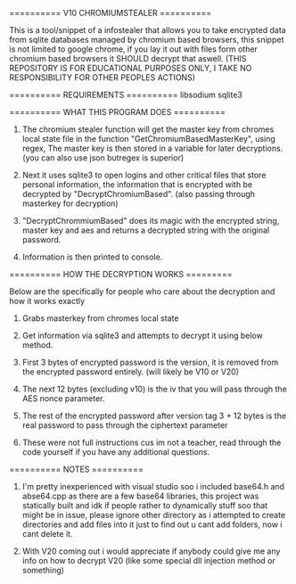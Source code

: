 ========== V10 CHROMIUMSTEALER ==========

This is a tool/snippet of a infostealer
that allows you to take encrypted data
from sqlite databases managed by chromium
based browsers, this snippet is not 
limited to google chrome, if you lay it
out with files form other chromium based
browsers it SHOULD decrypt that aswell.
(THIS REPOSITORY IS FOR EDUCATIONAL PURPOSES ONLY,
I TAKE NO RESPONSIBILITY FOR OTHER PEOPLES ACTIONS)


========== REQUIREMENTS ==========
libsodium
sqlite3


========== WHAT THIS PROGRAM DOES ==========

1. The chromium stealer function will get the
master key from chromes local state file in the
function "GetChromiumBasedMasterKey", using regex,
The master key is then stored in a variable
for later decryptions. (you can also use json
butregex is superior)

3. Next it uses sqlite3 to open logins and other
critical files that store personal information,
the information that is encrypted with be
decrypted by "DecryptChromiumBased". (also passing
through masterkey for decryption)

4. "DecryptChrommiumBased" does its  magic with the
encrypted string, master key and aes and returns
a decrypted string with the original password.

5. Information is then printed to console.


========== HOW THE DECRYPTION WORKS =========

Below are the specifically for people who care 
about the decryption and how it works exactly

1. Grabs masterkey from chromes local state
  
2. Get information via sqlite3 and attempts
to decrypt it using below method.

3. First 3 bytes of encrypted password is the
version, it is removed from the encrypted
password entirely. (will likely be V10 or V20)

4. The next 12 bytes (excluding v10) is the iv
that you will pass through the AES nonce
parameter.

5. The rest of the encrypted password after version
tag 3 + 12 bytes is the real password to pass through
the ciphertext parameter

6. These were not full instructions cus im not a teacher,
read through the code yourself if you have any additional
questions.

========== NOTES ==========

1. I'm pretty inexperienced with visual
studio soo i included base64.h and abse64.cpp
as there are a few base64 libraries, this project
was statically built and idk if people rather to
dynamically stuff soo that might be in issue,
please ignore other directory as i attempted to
create directories and add files into it just to
find out u cant add folders, now i cant delete it.

2. With V20 coming out i would appreciate if anybody could give me any info on how to decrypt V20
(like some special dll injection method or something)
